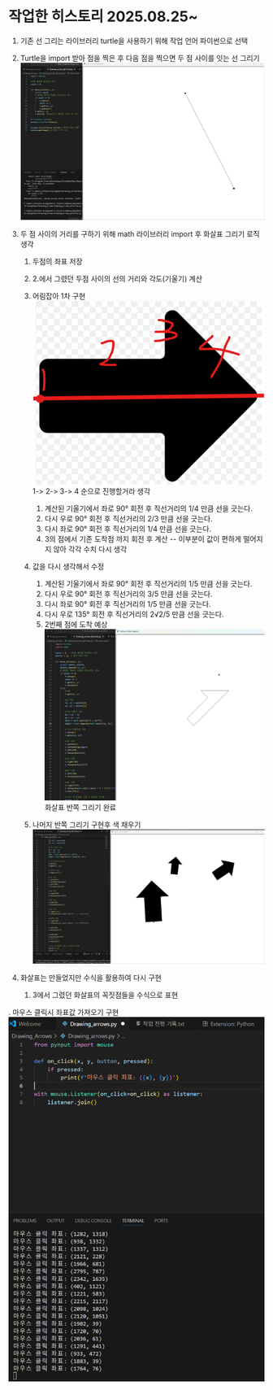 # 작업한 히스토리 2025.08.25~

1. 기존 선 그리는 라이브러리 turtle을 사용하기 위해 작업 언어 파이썬으로 선택

2. Turtle을 import 받아 점을 찍은 후 다음 점을 찍으면 두 점 사이를 잇는 선 그리기
   ![alt text](2.png)

3. 두 점 사이의 거리를 구하기 위해 math 라이브러리 import 후 화살표 그리기 로직 생각

   1. 두점의 좌표 저장
   2. 2.에서 그렸던 두점 사이의 선의 거리와 각도(기울기) 계산
   3. 어림잡아 1차 구현
      ![alt text](3.png) 1-> 2-> 3-> 4 순으로 진행할거라 생각

      1. 계산된 기울기에서 좌로 90° 회전 후 직선거리의 1/4 만큼 선을 긋는다.
      2. 다시 우로 90° 회전 후 직선거리의 2/3 만큼 선을 긋는다.
      3. 다시 좌로 90° 회전 후 직선거리의 1/4 만큼 선을 긋는다.
      4. 3의 점에서 기존 도착점 까지 회전 후 계산 -- 이부분이 값이 편하게 떨어지지 않아 각각 수치 다시 생각

   4. 값을 다시 생각해서 수정

      1. 계산된 기울기에서 좌로 90° 회전 후 직선거리의 1/5 만큼 선을 긋는다.
      2. 다시 우로 90° 회전 후 직선거리의 3/5 만큼 선을 긋는다.
      3. 다시 좌로 90° 회전 후 직선거리의 1/5 만큼 선을 긋는다.
      4. 다시 우로 135° 회전 후 직선거리의 2√2/5 만큼 선을 긋는다.
      5. 2번째 점에 도착 예상
         ![alt text](4.png) 화살표 반쪽 그리기 완료

   5. 나머지 반쪽 그리기 구현후 색 채우기
      ![alt text](5.png)

4. 화살표는 만들었지만 수식을 활용하여 다시 구현
   1. 3에서 그렸던 화살표의 꼭짓점들을 수식으로 표현

. 마우스 클릭시 좌표값 가져오기 구현
![alt text](<3. 마우스 클릭시 좌표값 가져오기 구현 -1.png>)
